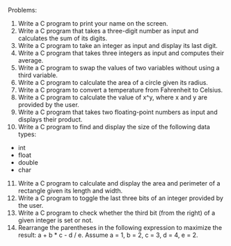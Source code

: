 Problems:
1. Write a C program to print your name on the screen.
2. Write a C program that takes a three-digit number as input and calculates the sum of its digits.
3. Write a C program to take an integer as input and display its last digit.
4. Write a C program that takes three integers as input and computes their average.
5. Write a C program to swap the values of two variables without using a third variable.
6. Write a C program to calculate the area of a circle given its radius.
7. Write a C program to convert a temperature from Fahrenheit to Celsius.
8. Write a C program to calculate the value of x^y, where x and y are provided by the user.
9. Write a C program that takes two floating-point numbers as input and displays their product.
10. Write a C program to find and display the size of the following data types:
   - int
   - float
   - double
   - char
11. Write a C program to calculate and display the area and perimeter of a rectangle given its length and width.
12. Write a C program to toggle the last three bits of an integer provided by the user.
13. Write a C program to check whether the third bit (from the right) of a given integer is set or not.
14. Rearrange the parentheses in the following expression to maximize the result: a + b * c - d / e. Assume a = 1, b = 2, c = 3, d = 4, e = 2.
